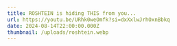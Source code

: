```yaml
---
title: ROSHTEIN is hiding THIS from you...
url: https://youtu.be/URhk0weOmfk?si=dxXxlwJrhOxnBbkq
date: 2024-08-14T22:00:00.000Z
thumbnail: /uploads/roshtein.webp
---
```

